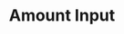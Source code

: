 ---
title: Amount Input
category: Application
paid: true
isActive: true
ltr: {"react":{"jsxCss":[],"jsxTail":[{"code":"export default () => {\n    return (\n        <div>\n            <label className=\"text-gray-600\">\n                Amount\n            </label>\n            <div className=\"relative mt-2 max-w-xs text-gray-500\">\n                <div className=\"absolute inset-y-0 left-3 flex items-center\">\n                    <select className=\"text-sm bg-transparent outline-none rounded-lg h-full\">\n                        <option>USD</option>\n                        <option>EUR</option>\n                        <option>MRO</option>\n                    </select>\n                </div>\n                <input\n                    type=\"number\"\n                    placeholder=\"$0.00\"\n                    className=\"w-full pl-[4.5rem] pr-3 py-2 appearance-none bg-transparent outline-none border focus:border-indigo-600 shadow-sm rounded-lg\"\n                />\n            </div>\n        </div>\n    )\n}","label":"App.jsx"}]},"preview":"function App() {\n  return /*#__PURE__*/React.createElement(\"div\", {\n    className: \"max-w-sm mx-auto mt-12\"\n  }, /*#__PURE__*/React.createElement(\"label\", {\n    className: \"text-gray-600\"\n  }, \"Amount\"), /*#__PURE__*/React.createElement(\"div\", {\n    className: \"relative mt-2 max-w-xs text-gray-500\"\n  }, /*#__PURE__*/React.createElement(\"div\", {\n    className: \"absolute inset-y-0 left-3 flex items-center\"\n  }, /*#__PURE__*/React.createElement(\"select\", {\n    className: \"text-sm bg-transparent outline-none rounded-lg h-full\"\n  }, /*#__PURE__*/React.createElement(\"option\", null, \"USD\"), /*#__PURE__*/React.createElement(\"option\", null, \"EUR\"), /*#__PURE__*/React.createElement(\"option\", null, \"MRO\"))), /*#__PURE__*/React.createElement(\"input\", {\n    type: \"number\",\n    placeholder: \"$0.00\",\n    className: \"w-full pl-[4.5rem] pr-3 py-2 appearance-none bg-transparent outline-none border focus:border-indigo-600 shadow-sm rounded-lg\"\n  })));\n}","vue":{"vueTail":[],"vueCss":[]}}
rtl: {"vue":{"vueTail":[],"vueCss":[]},"react":{"jsxCss":[],"jsxTail":[{"label":"App.jsx","code":"export default () => {\n    return (\n        <div>\n            <label className=\"text-gray-600\">\n                المقدار\n            </label>\n            <div className=\"relative mt-2 max-w-xs text-gray-500\">\n                <div className=\"absolute inset-y-0 right-3 flex items-center\">\n                    <select className=\"text-sm bg-transparent outline-none rounded-lg h-full\">\n                        <option>USD</option>\n                        <option>EUR</option>\n                        <option>MRO</option>\n                    </select>\n                </div>\n                <input\n                    type=\"number\"\n                    placeholder=\"0.00$\"\n                    className=\"w-full pr-[4.5rem] pl-3 py-2 appearance-none bg-transparent outline-none border focus:border-indigo-600 shadow-sm rounded-lg\"\n                />\n            </div>\n        </div>\n    )\n}"}]},"preview":"function App() {\n  return /*#__PURE__*/React.createElement(\"div\", {\n    className: \"max-w-sm mx-auto mt-12\"\n  }, /*#__PURE__*/React.createElement(\"label\", {\n    className: \"text-gray-600\"\n  }, \"\\u0627\\u0644\\u0645\\u0642\\u062F\\u0627\\u0631\"), /*#__PURE__*/React.createElement(\"div\", {\n    className: \"relative mt-2 max-w-xs text-gray-500\"\n  }, /*#__PURE__*/React.createElement(\"div\", {\n    className: \"absolute inset-y-0 right-3 flex items-center\"\n  }, /*#__PURE__*/React.createElement(\"select\", {\n    className: \"text-sm bg-transparent outline-none rounded-lg h-full\"\n  }, /*#__PURE__*/React.createElement(\"option\", null, \"USD\"), /*#__PURE__*/React.createElement(\"option\", null, \"EUR\"), /*#__PURE__*/React.createElement(\"option\", null, \"MRO\"))), /*#__PURE__*/React.createElement(\"input\", {\n    type: \"number\",\n    placeholder: \"0.00$\",\n    className: \"w-full pr-[4.5rem] pl-3 py-2 appearance-none bg-transparent outline-none border focus:border-indigo-600 shadow-sm rounded-lg\"\n  })));\n}"}
slug: /inputs
id: dc7190a0-c6ea-45d0-9d75-e9e3f04488a4
created_at: 1668381363851
---